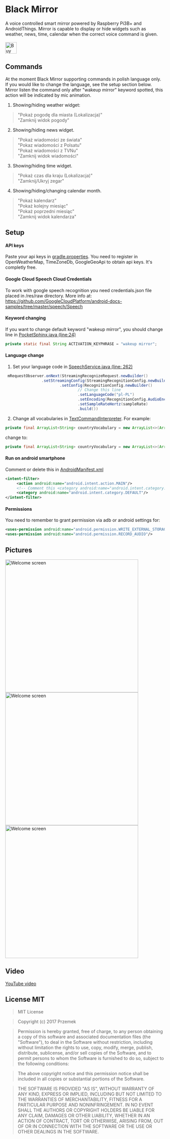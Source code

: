 # Black Mirror
A voice controlled smart mirror powered by Raspberry Pi3B+ and AndroidThings. Mirror is capable to display or hide widgets such as weather, news, time, calendar when the correct voice command is given.</br>
</br>
<a href='https://ko-fi.com/G2G395L3' target='_blank'><img height='36' style='border:0px;height:36px;' src='https://az743702.vo.msecnd.net/cdn/kofi2.png?v=0' border='0' alt='Buy Me a Coffee at ko-fi.com' /></a>
## Commands
At the moment Black Mirror supporting commands in polish language only. If you would like to change the language, see the setup section below. Mirror listen the command only after "wakeup mirror" keyword spotted, this action will be indicated by mic animation. 

1. Showing/hiding weather widget:
> "Pokaż pogodę dla miasta (Lokalizacja)"</br>
> "Zamknij widok pogody"
2. Showing/hiding news widget.
> "Pokaż wiadomości ze świata"</br>
> "Pokaz wiadomości z Polsatu"</br>
> "Pokaż wiadomości z TVNu"</br>
> "Zamknij widok wiadomości"
3. Showing/hiding time widget.
> "Pokaż czas dla kraju (Lokalizacja)"</br>
> "Zamknij/Ukryj zegar"
4. Showing/hiding/changing calendar month.
> "Pokaż kalendarz"</br>
> "Pokaż kolejny miesiąc"</br>
> "Pokaż poprzedni miesiąc"</br>
> "Zamknij widok kalendarza"

## Setup
#### API keys
Paste your api keys in <a href="https://github.com/hypeapps/black-mirror/blob/master/gradle.properties">gradle.properties</a>. You need to register in OpenWeatherMap, TimeZoneDb, GoogleGeoApi to obtain api keys. It's completly free.
#### Google Cloud Speech Cloud Credentials
To work with google speech recognition you need credentials.json file placed in /res/raw directory. 
More info at: <a href="https://github.com/GoogleCloudPlatform/android-docs-samples/tree/master/speech/Speech">https://github.com/GoogleCloudPlatform/android-docs-samples/tree/master/speech/Speech</a>
#### Keyword changing
If you want to change default keyword "wakeup mirror", you should change line in <a href="https://github.com/hypeapps/black-mirror/blob/master/app/src/main/java/pl/hypeapps/blackmirror/speechrecognition/sphinx/PocketSphinx.java">PocketSphinx.java (line:24)</a>
```java 
private static final String ACTIVATION_KEYPHRASE = "wakeup mirror";
```
#### Language change
1. Set your language code in <a href="https://github.com/hypeapps/black-mirror/blob/master/app/src/main/java/pl/hypeapps/blackmirror/speechrecognition/googlespeechapi/SpeechService.java">SpeechService.java (line: 262)</a>
```java 
 mRequestObserver.onNext(StreamingRecognizeRequest.newBuilder()
                .setStreamingConfig(StreamingRecognitionConfig.newBuilder()
                        .setConfig(RecognitionConfig.newBuilder()
                                // Change this line
                                .setLanguageCode("pl-PL")
                                .setEncoding(RecognitionConfig.AudioEncoding.LINEAR16)
                                .setSampleRateHertz(sampleRate)
                                .build())
```
2. Change all vocabularies in <a href="https://github.com/hypeapps/black-mirror/blob/master/app/src/main/java/pl/hypeapps/blackmirror/speechrecognition/TextCommandInterpreter.java">TextCommandInterpreter</a>. For example:
```java 
private final ArrayList<String> countryVocabulary = new ArrayList<>(Arrays.asList("kraj", "kraju", "krajowi", "krajom"));
```
change to:
```java
private final ArrayList<String> countryVocabulary = new ArrayList<>(Arrays.asList("country", "countries", "land", "state"));
```
#### Run on android smartphone
Comment or delete this in <a href="">AndroidManifest.xml</a>
```xml
<intent-filter>
     <action android:name="android.intent.action.MAIN"/>
     <!-- Comment this <category android:name="android.intent.category.IOT_LAUNCHER"/> -->
     <category android:name="android.intent.category.DEFAULT"/>
</intent-filter>
```
#### Permissions
You need to remember to grant permission via adb or android settings for:
```xml
<uses-permission android:name="android.permission.WRITE_EXTERNAL_STORAGE"/>
<uses-permission android:name="android.permission.RECORD_AUDIO"/>
```
## Pictures
<img src="https://github.com/hypeapps/black-mirror/blob/master/img/mirror.jpg?raw=true" alt="Welcome screen" height="420"/></a>
<img src="https://github.com/hypeapps/black-mirror/blob/master/img/img2.jpg?raw=true" alt="Welcome screen" height="420"/></a>
<img src="https://github.com/hypeapps/black-mirror/blob/master/img/img3.jpg?raw=true" alt="Welcome screen" height="420"/></a>
## Video
<a href="https://youtu.be/viZlAA0J6LI">YouTube video</a>
## License MIT
>MIT License

>Copyright (c) 2017 Przemek 

>Permission is hereby granted, free of charge, to any person obtaining a copy
>of this software and associated documentation files (the "Software"), to deal
>in the Software without restriction, including without limitation the rights
>to use, copy, modify, merge, publish, distribute, sublicense, and/or sell
>copies of the Software, and to permit persons to whom the Software is
>furnished to do so, subject to the following conditions:

>The above copyright notice and this permission notice shall be included in all
copies or substantial portions of the Software.

>THE SOFTWARE IS PROVIDED "AS IS", WITHOUT WARRANTY OF ANY KIND, EXPRESS OR
IMPLIED, INCLUDING BUT NOT LIMITED TO THE WARRANTIES OF MERCHANTABILITY,
FITNESS FOR A PARTICULAR PURPOSE AND NONINFRINGEMENT. IN NO EVENT SHALL THE
AUTHORS OR COPYRIGHT HOLDERS BE LIABLE FOR ANY CLAIM, DAMAGES OR OTHER
LIABILITY, WHETHER IN AN ACTION OF CONTRACT, TORT OR OTHERWISE, ARISING FROM,
OUT OF OR IN CONNECTION WITH THE SOFTWARE OR THE USE OR OTHER DEALINGS IN THE
SOFTWARE.
